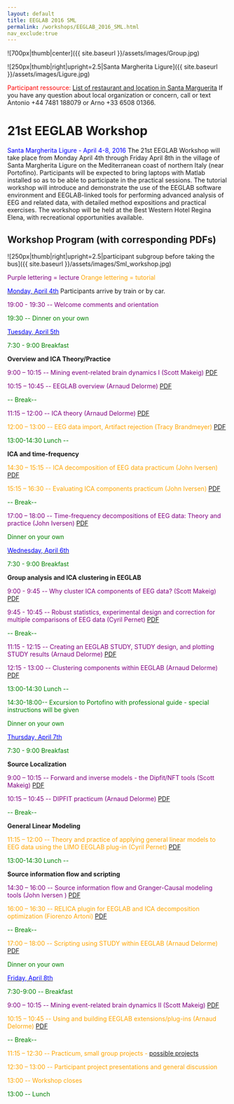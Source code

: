```yaml
---
layout: default
title: EEGLAB 2016 SML
permalink: /workshops/EEGLAB_2016_SML.html
nav_exclude:true
---
```


![700px\|thumb\|center]({{ site.baseurl }}/assets/images/Group.jpg)

![250px\|thumb\|right\|upright=2.5\|Santa Margherita
Ligure]({{ site.baseurl }}/assets/images/Ligure.jpg)

<span style="color: red">Participant ressource: </span>[List of restaurant and
location in Santa
Marguerita](http://sccn.ucsd.edu/eeglab/workshop16Italy/SantaMargheritaTipsEEGLAB2016.pdf)
If you have any question about local organization or concern, call or
text Antonio +44 7481 188079 or Arno +33 6508 01366.

21st EEGLAB Workshop
====================

<span style="color: blue">Santa Margherita Ligure - April 4-8, 2016</span>
The 21st EEGLAB Workshop will take place from Monday April 4th through
Friday April 8th in the village of Santa Margherita Ligure on the
Mediterranean coast of northern Italy (near Portofino). Participants
will be expected to bring laptops with Matlab installed so as to be able
to participate in the practical sessions. The tutorial workshop will
introduce and demonstrate the use of the EEGLAB software environment and
EEGLAB-linked tools for performing advanced analysis of EEG and related
data, with detailed method expositions and practical exercises. The
workshop will be held at the Best Western Hotel Regina Elena, with
recreational opportunities available.


Workshop Program (with corresponding PDFs)
------------------------------------------

![250px\|thumb\|right\|upright=2.5\|participant subgroup before taking the bus]({{ site.baseurl }}/assets/images/Sml_workshop.jpg)

<span style="color: purple">Purple lettering = lecture</span>
<span style="color: orange">Orange lettering = tutorial</span>

<u><span style="color: blue">Monday, April 4th</span></u> Participants arrive by
train or by car.


<font color = purple>19:00 - 19:30 -- Welcome comments and
orientation</font>

<span style="color: green">19:30 -- Dinner on your own</span>

<u><span style="color: blue">Tuesday, April 5th</span></u>


<span style="color: green">7:30 - 9:00 Breakfast</span>

<!-- -->


**Overview and ICA Theory/Practice**


<span style="color: purple">9:00 – 10:15 -- Mining event-related brain dynamics I (Scott Makeig)</span> [PDF](https://sccn.ucsd.edu/githubwiki/files/makeig_eeglab_mining_i.pdf)

<span style="color: purple">10:15 – 10:45 -- EEGLAB overview (Arnaud Delorme)</span> [PDF](https://sccn.ucsd.edu/githubwiki/files/eeglab2016_ad_eeglab_overview.pdf)

<span style="color: green">-- Break--</span>

<span style="color: purple">11:15 – 12:00 -- ICA theory (Arnaud Delorme)</span> [PDF](https://sccn.ucsd.edu/githubwiki/files/eeglab2016_ad_lecture_ica.pdf)

<span style="color: orange">12:00 – 13:00 -- EEG data import, Artifact rejection (Tracy Brandmeyer)</span> [PDF](https://sccn.ucsd.edu/githubwiki/files/eeglab2016_tb_artifact_and_ica.pdf)
<!-- -->


<span style="color: green">13:00-14:30 Lunch --</span>

<!-- -->


**ICA and time-frequency**


<span style="color: orange">14:30 – 15:15 -- ICA decomposition of EEG data practicum (John Iversen)</span> [PDF](https://sccn.ucsd.edu/githubwiki/files/eeglab2016_italia_jri_ica_decompositionevaluation_lores2.pdf)

<span style="color: orange">15:15 – 16:30 -- Evaluating ICA components practicum (John Iversen)</span> [PDF](https://sccn.ucsd.edu/githubwiki/files/eeglab2016_italia_jri_evaluateics_practicum.pdf)

<span style="color: green">-- Break--</span>

<span style="color: purple">17:00 – 18:00 -- Time-frequency decompositions of EEG data: Theory and practice (John Iversen)</span> [PDF](https://sccn.ucsd.edu/githubwiki/files/eeglab2016_italia_jri_timefrequencytheorypractice_lores.pdf)

<span style="color: green">Dinner on your own</span>

<u><span style="color: blue">Wednesday, April 6th</span></u>


<span style="color: green">7:30 - 9:00 Breakfast</span>

**Group analysis and ICA clustering in EEGLAB**


<span style="color: purple">9:00 - 9:45 -- Why cluster ICA components of EEG data? (Scott Makeig)</span> [PDF](https://sccn.ucsd.edu/githubwiki/files/makeig_eeglab_clustering.pdf)

<span style="color: purple">9:45 - 10:45 -- Robust statistics, experimental design and correction for multiple comparisons of EEG data (Cyril Pernet)</span> [PDF](https://sccn.ucsd.edu/githubwiki/files/robuststats_ci_mcc_for_eeg.pdf)

<span style="color: green">-- Break--</span>

<span style="color: purple">11:15 - 12:15 -- Creating an EEGLAB STUDY, STUDY design, and plotting STUDY results (Arnaud Delorme)</span> [PDF](https://sccn.ucsd.edu/githubwiki/files/eeglab2016_ad_study_design2.pdf)

<span style="color: purple">12:15 - 13:00 -- Clustering components within EEGLAB (Arnaud Delorme)</span> [PDF](https://sccn.ucsd.edu/githubwiki/files/eeglab2016_ad_study_clustering.pdf)

<span style="color: green">13:00-14:30 Lunch --</span>

<span style="color: green">14:30-18:00-- Excursion to Portofino with professional guide - special instructions will be given</span>

<!-- -->


<span style="color: green">Dinner on your own</span>

<u><span style="color: blue">Thursday, April 7th</span></u>


<span style="color: green">7:30 - 9:00 Breakfast</span>

<!-- -->


**Source Localization**


<span style="color: purple">9:00 – 10:15 -- Forward and inverse models - the Dipfit/NFT tools (Scott Makeig)</span> [PDF](https://sccn.ucsd.edu/githubwiki/files/eeglab2013_sm_sourcelocalization.pdf)

<span style="color: purple">10:15 – 10:45 -- DIPFIT practicum (Arnaud Delorme)</span> [PDF](https://sccn.ucsd.edu/githubwiki/files/eeglab2016_ad_dipfit.pdf)


<span style="color: green">-- Break--</span>

**General Linear Modeling**


<span style="color: orange">11:15 – 12:00 -- Theory and practice of applying general linear models to EEG data using the LIMO EEGLAB plug-in (Cyril Pernet)</span> [PDF](https://sccn.ucsd.edu/githubwiki/files/eeglab_limo_2016.pdf)

<span style="color: green">13:00-14:30 Lunch --</span>

<!-- -->


**Source information flow and scripting**


<span style="color: purple">14:30 – 16:00 -- Source information flow and Granger-Causal modeling tools (John Iversen )</span> [PDF](https://sccn.ucsd.edu/githubwiki/files/eeglab2016_italia_jri_connectivity.pdf)

<span style="color: orange">16:00 – 16:30 -- RELICA plugin for EEGLAB and ICA decomposition optimization (Fiorenzo Artoni)</span> [PDF](https://sccn.ucsd.edu/githubwiki/files/eeglab2016_fa_relica.pdf)

<span style="color: green">-- Break--</span>

<span style="color: orange">17:00 – 18:00 -- Scripting using STUDY within EEGLAB (Arnaud Delorme)</span> [PDF](https://sccn.ucsd.edu/githubwiki/files/eeglab2016_ad_eeglab_script.pdf)
<!-- -->


<span style="color: green">Dinner on your own</span>

<u><span style="color: blue">Friday, April 8th</span></u>


<span style="color: green">7:30-9:00 -- Breakfast</span>

<!-- -->



<span style="color: purple">9:00 – 10:15 -- Mining event-related brain dynamics II (Scott Makeig)</span> [PDF](https://sccn.ucsd.edu/githubwiki/files/eeglab2016_sm_miningii.pdf)

<span style="color: orange">10:15 – 10:45 -- Using and building EEGLAB extensions/plug-ins (Arnaud Delorme)</span> [PDF](https://sccn.ucsd.edu/githubwiki/files/eeglab2016_ad_eeglab_plugins.pdf)


<span style="color: green">-- Break--</span>


<span style="color: orange">11:15 – 12:30 -- Practicum, small group projects - [possible projects](https://sccn.ucsd.edu/githubwiki/files/eeglab2016_projects.pdf)</span>

<span style="color: orange">12:30 – 13:00 -- Participant project presentations and general discussion</span>

<span style="color: orange">13:00 -- Workshop closes</span>



<span style="color: green">13:00 -- Lunch</span>


